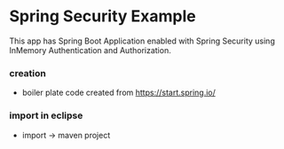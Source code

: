 # Spring Security Example
This app has Spring Boot Application enabled with Spring Security using InMemory Authentication and Authorization.

### creation
- boiler plate code created from https://start.spring.io/ 

### import in eclipse
- import -> maven project
